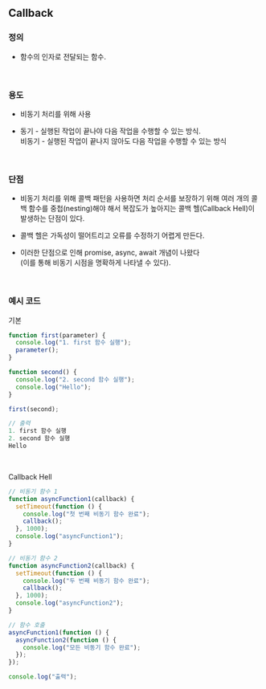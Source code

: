 ## Callback

### 정의

- 함수의 인자로 전달되는 함수.

<br>

### 용도

- 비동기 처리를 위해 사용

- 동기 - 실행된 작업이 끝나야 다음 작업을 수행할 수 있는 방식. <br>
  비동기 - 실행된 작업이 끝나지 않아도 다음 작업을 수행할 수 있는 방식

<br>

### 단점

- 비동기 처리를 위해 콜백 패턴을 사용하면 처리 순서를 보장하기 위해 여러 개의 콜백 함수를 중첩(nesting)해야 해서 복잡도가 높아지는 콜백 헬(Callback Hell)이 발생하는 단점이 있다.

- 콜백 헬은 가독성이 떨어트리고 오류를 수정하기 어렵게 만든다. <br>

- 이러한 단점으로 인해 promise, async, await 개념이 나왔다 <br> (이를 통해 비동기 시점을 명확하게 나타낼 수 있다).

<br>

### 예시 코드

기본

```javascript
function first(parameter) {
  console.log("1. first 함수 실행");
  parameter();
}

function second() {
  console.log("2. second 함수 실행");
  console.log("Hello");
}

first(second);

// 출력
1. first 함수 실행
2. second 함수 실행
Hello
```

<br>

Callback Hell

```javascript
// 비동기 함수 1
function asyncFunction1(callback) {
  setTimeout(function () {
    console.log("첫 번째 비동기 함수 완료");
    callback();
  }, 1000);
  console.log("asyncFunction1");
}

// 비동기 함수 2
function asyncFunction2(callback) {
  setTimeout(function () {
    console.log("두 번째 비동기 함수 완료");
    callback();
  }, 1000);
  console.log("asyncFunction2");
}

// 함수 호출
asyncFunction1(function () {
  asyncFunction2(function () {
    console.log("모든 비동기 함수 완료");
  });
});

console.log("출력");
```

<br>
